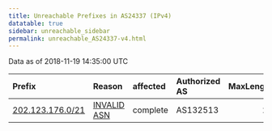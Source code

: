 ```yaml
---
title: Unreachable Prefixes in AS24337 (IPv4)
datatable: true
sidebar: unreachable_sidebar
permalink: unreachable_AS24337-v4.html
---
```


Data as of 2018-11-19 14:35:00 UTC


<div class="datatable-begin"></div>

| Prefix                                                     | Reason                                                                                                  | affected   | Authorized AS   |   MaxLength | Anchor                                       |   unreachable /24s |
|:-----------------------------------------------------------|:--------------------------------------------------------------------------------------------------------|:-----------|:----------------|------------:|:---------------------------------------------|-------------------:|
| [202.123.176.0/21](https://stat.ripe.net/202.123.176.0/21) | [INVALID ASN](https://rpki-validator.ripe.net/announcement-preview?asn=AS24337&prefix=202.123.176.0/21) | complete   | AS132513        |          21 | [APNIC](unreachable_APNIC_RPKI_Root-v4.html) |                  8 |

<div class="datatable-end"></div>